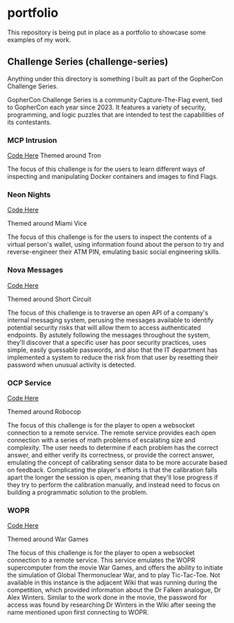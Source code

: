# portfolio
This repository is being put in place as a portfolio to showcase some examples of my work.

## Challenge Series (challenge-series)

Anything under this directory is something I built as part of the GopherCon Challenge Series.

GopherCon Challenge Series is a community Capture-The-Flag event, tied to GopherCon each year since 2023. It features a variety of security, programming, and logic puzzles that are intended to test the capabilities of its contestants.

### MCP Intrusion

[Code Here](challenge-series/mcp-intrusion/)
Themed around Tron

The focus of this challenge is for the users to learn different ways of inspecting and manipulating Docker containers and images to find Flags.

### Neon Nights

[Code Here](challenge-series/neon-nights/)

Themed around Miami Vice

The focus of this challenge is for the users to inspect the contents of a virtual person's wallet, using information found about the person to try and reverse-engineer their ATM PIN, emulating basic social engineering skills.

### Nova Messages

[Code Here](challenge-series/nova-messages/)

Themed around Short Circuit

The focus of this challenge is to traverse an open API of a company's internal messaging system, perusing the messages available to identify potential security risks that will allow them to access authenticated endpoints. By astutely following the messages throughout the system, they'll discover that a specific user has poor security practices, uses simple, easily guessable passwords, and also that the IT department has implemented a system to reduce the risk from that user by resetting their password when unusual activity is detected. 

### OCP Service

[Code Here](challenge-series/ocp-service/)

Themed around Robocop

The focus of this challenge is for the player to open a websocket connection to a remote service. The remote service provides each open connection with a series of math problems of escalating size and complexity. The user needs to determine if each problem has the correct answer, and either verify its correctness, or provide the correct answer, emulating the concept of calibrating sensor data to be more accurate based on feedback. Complicating the player's efforts is that the calibration falls apart the longer the session is open, meaning that they'll lose progress if they try to perform the calibration manually, and instead need to focus on building a programmatic solution to the problem.

### WOPR

[Code Here](challenge-series/wopr/)

Themed around War Games

The focus of this challenge is for the player to open a websocket connection to a remote service. This service emulates the WOPR supercomputer from the movie War Games, and offers the ability to initiate the simulation of Global Thermonuclear War, and to play Tic-Tac-Toe.
Not available in this instance is the adjacent Wiki that was running during the competition, which provided information about the Dr Falken analogue, Dr Alex Winters. Similar to the work done in the movie, the password for access was found by researching Dr Winters in the Wiki after seeing the name mentioned upon first connecting to WOPR.